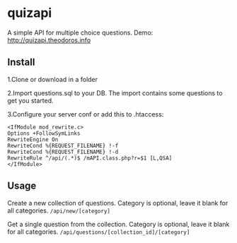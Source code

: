 # quizapi
A simple API for multiple choice questions.
Demo: http://quizapi.theodoros.info

## Install

1.Clone or download in a folder

2.Import questions.sql to your DB. The import contains some questions to get you started.

3.Configure your server conf or add this to .htaccess:
```
<IfModule mod_rewrite.c>
Options +FollowSymLinks
RewriteEngine On
RewriteCond %{REQUEST_FILENAME} !-f
RewriteCond %{REQUEST_FILENAME} !-d
RewriteRule ^/api/(.*)$ /mAPI.class.php?r=$1 [L,QSA]
</IfModule>
```
## Usage
Create a new collection of questions. Category is optional, leave it blank for all categories.  ```/api/new/[category]```

Get a single question from the collection. Category is optional, leave it blank for all categories.  ```/api/questions/[collection_id]/[category]```
